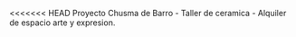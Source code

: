 <<<<<<< HEAD
Proyecto Chusma de Barro - Taller de ceramica - Alquiler de espacio arte y expresion.

